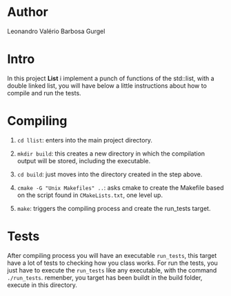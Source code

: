 # Author
Leonandro Valério Barbosa Gurgel

# Intro
In this project **List** i implement a punch of functions of the std::list, with a double linked list, you will have below a little instructions about how to compile and run the tests.


# Compiling

1. `cd llist`: enters into the main project directory.

2. `mkdir build`: this creates a new directory in which the compilation output will be stored, including the executable.

3. `cd build`: just moves into the directory created in the step above.

4. `cmake -G "Unix Makefiles" ..`: asks cmake to create the Makefile based on the script found in `CMakeLists.txt`, one level up.

5. `make`: triggers the compiling process and create the run_tests target.


# Tests
After compiling process you will have an executable `run_tests`, this target have a lot of tests to checking how you class works. For run the tests, you just have to execute the `run_tests` like any executable, with the command `./run_tests`. remenber, you target has been buildt in the build folder, execute in this directory.
